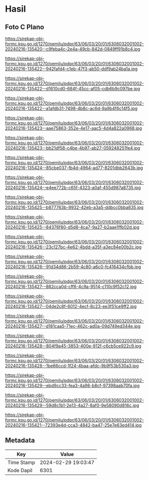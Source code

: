# Hasil

## Foto C Plano

https://sirekap-obj-formc.kpu.go.id/1270/pemilu/pdpr/63/06/03/20/01/6306032001002-20240216-135420--c9feba4c-2e4a-49cb-842d-0849ff91b8c4.jpg

https://sirekap-obj-formc.kpu.go.id/1270/pemilu/pdpr/63/06/03/20/01/6306032001002-20240216-135422--942fafd4-c1eb-47f3-ab50-ddf9ab24ba1a.jpg

https://sirekap-obj-formc.kpu.go.id/1270/pemilu/pdpr/63/06/03/20/01/6306032001002-20240216-135422--d1610cd0-684f-45cc-af05-cdb6b9c097be.jpg

https://sirekap-obj-formc.kpu.go.id/1270/pemilu/pdpr/63/06/03/20/01/6306032001002-20240216-135422--a1afdb31-7498-4b8c-ac6d-9a9b4f6c14f5.jpg

https://sirekap-obj-formc.kpu.go.id/1270/pemilu/pdpr/63/06/03/20/01/6306032001002-20240216-135423--aae75863-352e-4e17-aac5-4d4a822a0968.jpg

https://sirekap-obj-formc.kpu.go.id/1270/pemilu/pdpr/63/06/03/20/01/6306032001002-20240216-135423--bb21df58-c4be-4b97-ab27-059248251fe4.jpg

https://sirekap-obj-formc.kpu.go.id/1270/pemilu/pdpr/63/06/03/20/01/6306032001002-20240216-135424--85cbe037-fb4d-4964-ad77-8201dbb2643b.jpg

https://sirekap-obj-formc.kpu.go.id/1270/pemilu/pdpr/63/06/03/20/01/6306032001002-20240216-135424--e4ee772b-c65f-4323-a0af-455d987a8735.jpg

https://sirekap-obj-formc.kpu.go.id/1270/pemilu/pdpr/63/06/03/20/01/6306032001002-20240216-135425--b877763b-9932-42eb-a3a5-ddbcc0bba835.jpg

https://sirekap-obj-formc.kpu.go.id/1270/pemilu/pdpr/63/06/03/20/01/6306032001002-20240216-135425--84376f80-d5d8-4ca7-9a27-b2aae1ffb02d.jpg

https://sirekap-obj-formc.kpu.go.id/1270/pemilu/pdpr/63/06/03/20/01/6306032001002-20240216-135426--23c127bc-4e62-4bdd-a35f-a3ec84e00b2c.jpg

https://sirekap-obj-formc.kpu.go.id/1270/pemilu/pdpr/63/06/03/20/01/6306032001002-20240216-135426--91d34d86-2b59-4c80-a6c0-fc416434cfbb.jpg

https://sirekap-obj-formc.kpu.go.id/1270/pemilu/pdpr/63/06/03/20/01/6306032001002-20240216-135427--882cca0d-cff6-4c9a-9514-c110c9f52c12.jpg

https://sirekap-obj-formc.kpu.go.id/1270/pemilu/pdpr/63/06/03/20/01/6306032001002-20240216-135427--04de2c8f-6012-4ecf-8c23-ee3f51ce9ff2.jpg

https://sirekap-obj-formc.kpu.go.id/1270/pemilu/pdpr/63/06/03/20/01/6306032001002-20240216-135427--d181caa5-71ec-462c-ad0a-09d749ed344e.jpg

https://sirekap-obj-formc.kpu.go.id/1270/pemilu/pdpr/63/06/03/20/01/6306032001002-20240216-135428--804f9a45-3853-400e-912f-c6cb5ce922c9.jpg

https://sirekap-obj-formc.kpu.go.id/1270/pemilu/pdpr/63/06/03/20/01/6306032001002-20240216-135428--1be66ccd-1f24-4baa-afdc-9b9f53b530a3.jpg

https://sirekap-obj-formc.kpu.go.id/1270/pemilu/pdpr/63/06/03/20/01/6306032001002-20240216-135429--ebd9cc33-fea3-4a98-b8cf-97398aab70fa.jpg

https://sirekap-obj-formc.kpu.go.id/1270/pemilu/pdpr/63/06/03/20/01/6306032001002-20240216-135429--59d8c1b1-2e13-4a27-8af0-9e58090d816c.jpg

https://sirekap-obj-formc.kpu.go.id/1270/pemilu/pdpr/63/06/03/20/01/6306032001002-20240216-135421--72393e4d-cca3-4842-ba47-25e7e63ed414.jpg


## Metadata

| Key        | Value               |
| ---------- | ------------------- |
| Time Stamp | 2024-02-29 19:03:47 |
| Kode Dapil | 6301                |



